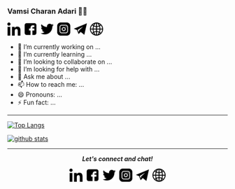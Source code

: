 ### Vamsi Charan Adari 👨‍💻
<div>
    <a href="https://www.linkedin.com/in/adarivamsi/" alt="Linkedin"><img src="https://github.com/adarivamsi/adarivamsi/blob/master/linkedin.png" height="30" width="30"></a>&nbsp;
    <a href="https://www.facebook.com/adarivamsicharan"><img src="https://github.com/adarivamsi/adarivamsi/blob/master/facebook.jpg" height="30" width="30"></a>&nbsp;
    <a href="https://twitter.com/adarivamsi" alt="Twitter"><img src="https://github.com/adarivamsi/adarivamsi/blob/master/twitter.png" height="30" width="30"></a>&nbsp;
    <a href="https://www.instagram.com/iam_adarivamsi" alt="Instagram"><img src="https://github.com/adarivamsi/adarivamsi/blob/master/instagram.png" height="30" width="30"></a>&nbsp;
     <a href="https://t.me/adarivamsi" alt="Telegram"><img src="https://github.com/adarivamsi/adarivamsi/blob/master/telegram.png" height="30" width="30"></a>&nbsp;
    <a href="https://sites.google.com/view/adarivamsi"><img src="https://github.com/adarivamsi/adarivamsi/blob/master/globe.png" height="30" width="30"></a>
</div>

- 🔭 I’m currently working on ...
- 🌱 I’m currently learning ...
- 👯 I’m looking to collaborate on ...
- 🤔 I’m looking for help with ...
- 💬 Ask me about ...
- 📫 How to reach me: ...
- 😄 Pronouns: ...
- ⚡ Fun fact: ...

<hr>

[![Top Langs](https://github-readme-stats.vercel.app/api/top-langs/?username=adarivamsi)](https://github.com/adarivamsi) 

[![github stats](https://github-readme-stats.vercel.app/api?username=adarivamsi&show_icons=true)](https://github.com/adarivamsi)

<hr>

<p align="center">
  <i><b>Let's connect and chat!</b></i>
  <p align="center">
    <a href="https://www.linkedin.com/in/adarivamsi/" alt="Linkedin"><img src="https://github.com/adarivamsi/adarivamsi/blob/master/linkedin.png" height="30" width="30"></a>&nbsp;
    <a href="https://www.facebook.com/adarivamsicharan"><img src="https://github.com/adarivamsi/adarivamsi/blob/master/facebook.jpg" height="30" width="30"></a>&nbsp;
    <a href="https://twitter.com/adarivamsi" alt="Twitter"><img src="https://github.com/adarivamsi/adarivamsi/blob/master/twitter.png" height="30" width="30"></a>&nbsp;
    <a href="https://www.instagram.com/iam_adarivamsi" alt="Instagram"><img src="https://github.com/adarivamsi/adarivamsi/blob/master/instagram.png" height="30" width="30"></a>&nbsp;
     <a href="https://t.me/adarivamsi" alt="Telegram"><img src="https://github.com/adarivamsi/adarivamsi/blob/master/telegram.png" height="30" width="30"></a>&nbsp;
    <a href="https://sites.google.com/view/adarivamsi"><img src="https://github.com/adarivamsi/adarivamsi/blob/master/globe.png" height="30" width="30"></a>
  </p>    
</p>
